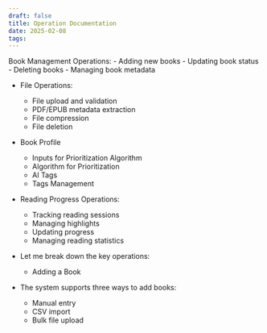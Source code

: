 ```yaml
---
draft: false
title: Operation Documentation
date: 2025-02-08
tags:
---
```

 Book Management Operations:
	- Adding new books
	- Updating book status
	- Deleting books
	- Managing book metadata

- File Operations:
	- File upload and validation
	- PDF/EPUB metadata extraction
	- File compression
	- File deletion

- Book Profile
	- Inputs for Prioritization Algorithm
	- Algorithm for Prioritization
	- AI Tags
	- Tags Management

- Reading Progress Operations:
	- Tracking reading sessions
	- Managing highlights
	- Updating progress
	- Managing reading statistics


- Let me break down the key operations:
	- Adding a Book

- The system supports three ways to add books:
	- Manual entry
	- CSV import
	- Bulk file upload
